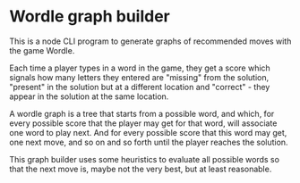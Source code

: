 # Wordle graph builder

This is a node CLI program to generate graphs of recommended moves with the game Wordle. 

Each time a player types in a word in the game, they get a score which signals how many letters they entered are "missing" from the solution, "present" in the solution but at a different location and "correct" - they appear in the solution at the same location. 

A wordle graph is a tree that starts from a possible word, and which, for every possible score that the player may get for that word, will associate one word to play next. And for every possible score that this word may get, one next move, and so on and so forth until the player reaches the solution. 

This graph builder uses some heuristics to evaluate all possible words so that the next move is, maybe not the very best, but at least reasonable. 

